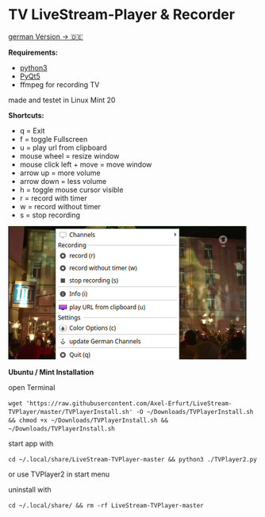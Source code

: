 # TV LiveStream-Player & Recorder

[german Version -> 🇩🇪 ](https://github.com/Axel-Erfurt/LiveStream-TVPlayer-Deutsch)

__Requirements:__

- [python3](https://www.python.org/)
- [PyQt5](https://www.riverbankcomputing.com/software/pyqt/download5)
- ffmpeg for recording TV

made and testet in Linux Mint 20

__Shortcuts:__
- q = Exit
- f = toggle Fullscreen
- u = play url from clipboard
- mouse wheel = resize window
- mouse click left + move = move window
- arrow up = more volume
- arrow down = less volume
- h = toggle mouse cursor visible
- r = record with timer
- w = record without timer
- s = stop recording
    
    
![screenshot](https://github.com/Axel-Erfurt/LiveStream-TVPlayer/blob/master/screenshot.png)


__Ubuntu / Mint Installation__

open Terminal

```wget 'https://raw.githubusercontent.com/Axel-Erfurt/LiveStream-TVPlayer/master/TVPlayerInstall.sh' -O ~/Downloads/TVPlayerInstall.sh && chmod +x ~/Downloads/TVPlayerInstall.sh && ~/Downloads/TVPlayerInstall.sh```

start app with

```cd ~/.local/share/LiveStream-TVPlayer-master && python3 ./TVPlayer2.py```

or use TVPlayer2 in start menu

uninstall with

```cd ~/.local/share/ && rm -rf LiveStream-TVPlayer-master```

